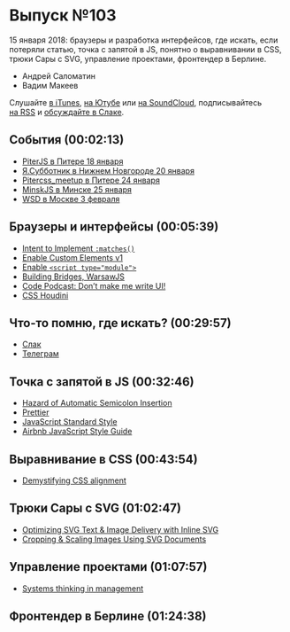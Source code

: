 # Выпуск №103

15 января 2018: браузеры и разработка интерфейсов, где искать, если потеряли статью, точка с запятой в JS, понятно о выравнивании в CSS, трюки Сары с SVG, управление проектами, фронтендер в Берлине.

- Андрей Саломатин
- Вадим Макеев

Слушайте [в iTunes](https://itunes.apple.com/ru/podcast/veb-standarty/id1080500016), [на Ютубе](https://www.youtube.com/playlist?list=PLMBnwIwFEFHcwuevhsNXkFTcadeX5R1Go) или [на SoundCloud](https://soundcloud.com/web-standards), подписывайтесь [на RSS](https://web-standards.ru/podcast/feed/) и [обсуждайте в Слаке](http://slack.web-standards.ru/).

## События (00:02:13)

- [PiterJS в Питере 18 января](https://meetabit.com/events/piterjs-21)
- [Я.Субботник в Нижнем Новгороде 20 января](https://events.yandex.ru/events/yasubbotnik/20-Jan-2018/)
- [Pitercss_meetup в Питере 24 января](https://pitercss.timepad.ru/event/642039/)
- [MinskJS в Минске 25 января](https://minskjs.timepad.ru/event/606146/)
- [WSD в Москве 3 февраля](https://wsd.events/2018/02/03/)

## Браузеры и интерфейсы (00:05:39)

- [Intent to Implement `:matches()`](https://groups.google.com/a/chromium.org/d/msg/blink-dev/kqD_G4sxfZE/6CJM01X2BwAJ)
- [Enable Custom Elements v1](https://bugzilla.mozilla.org/1406825)
- [Enable `<script type="module">`](https://bugzilla.mozilla.org/1428002)
- [Building Bridges, WarsawJS](https://youtu.be/mXfMtbeYfA4)
- [Code Podcast: Don’t make me write UI!](https://soundcloud.com/podcastcode/6-dont-make-me-write-ui)
- [CSS Houdini](https://github.com/w3c/css-houdini-drafts/wiki)

## Что-то помню, где искать? (00:29:57)

- [Слак](http://slack.web-standards.ru/)
- [Телеграм](https://telegram.me/webstandards_ru)

## Точка с запятой в JS (00:32:46)

- [Hazard of Automatic Semicolon Insertion](https://github.com/tc39/ecma262/pull/1062)
- [Prettier](https://prettier.io/)
- [JavaScript Standard Style](https://github.com/standard/standard)
- [Airbnb JavaScript Style Guide](https://github.com/airbnb/javascript)

## Выравнивание в CSS (00:43:54)

- [Demystifying CSS alignment](https://medium.com/p/2d3ea7a02a36)

## Трюки Сары с SVG (01:02:47)

- [Optimizing SVG Text & Image Delivery with Inline SVG](https://www.sarasoueidan.com/blog/optimizing-svg-delivery-with-svg/)
- [Cropping & Scaling Images Using SVG Documents](http://www.sarasoueidan.com/blog/svg-object-fit/)

## Управление проектами (01:07:57)

- [Systems thinking in management](https://medium.com/p/c3ed049e8d91)

## Фронтендер в Берлине (01:24:38)
